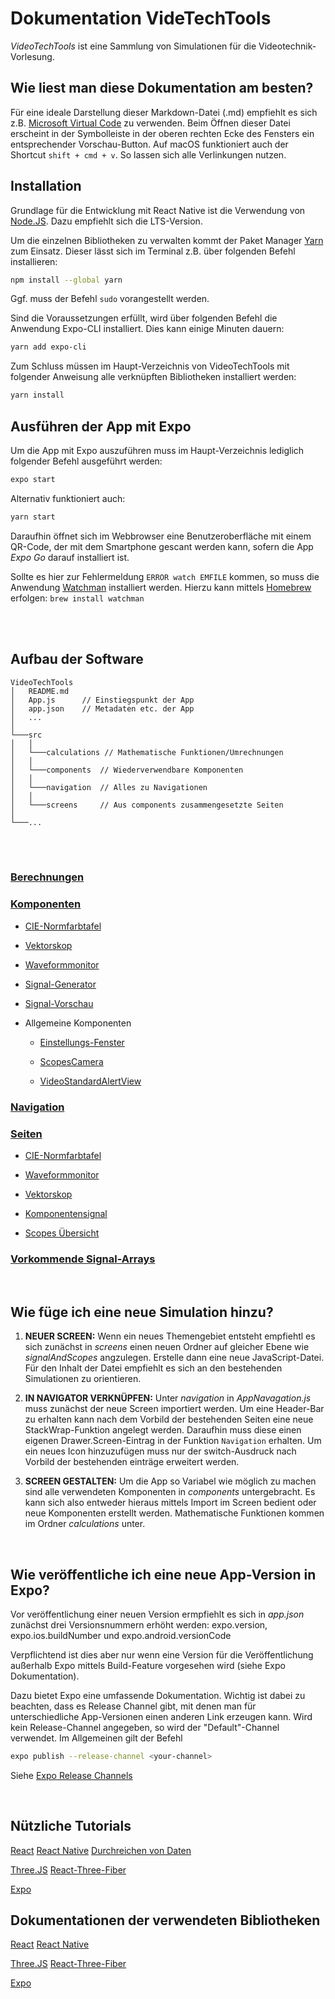 # Dokumentation VideTechTools

_VideoTechTools_ ist eine Sammlung von Simulationen für die Videotechnik-Vorlesung.

## Wie liest man diese Dokumentation am besten?

Für eine ideale Darstellung dieser Markdown-Datei (.md) empfiehlt es sich z.B. [Microsoft Virtual Code](https://code.visualstudio.com) zu verwenden. Beim Öffnen dieser Datei erscheint in der Symbolleiste in der oberen rechten Ecke des Fensters ein entsprechender Vorschau-Button. Auf macOS funktioniert auch der Shortcut `shift + cmd + v`. So lassen sich alle Verlinkungen nutzen.

## Installation

Grundlage für die Entwicklung mit React Native ist die Verwendung von [Node.JS](https://nodejs.org/de/). Dazu empfiehlt sich die LTS-Version.

Um die einzelnen Bibliotheken zu verwalten kommt der Paket Manager [Yarn](https://classic.yarnpkg.com/en/docs/install/) zum Einsatz. Dieser lässt sich im Terminal z.B. über folgenden Befehl installieren:

```bash
npm install --global yarn
```

Ggf. muss der Befehl `sudo` vorangestellt werden.

Sind die Voraussetzungen erfüllt, wird über folgenden Befehl die Anwendung Expo-CLI installiert. Dies kann einige Minuten dauern:

```bash
yarn add expo-cli
```

Zum Schluss müssen im Haupt-Verzeichnis von VideoTechTools mit folgender Anweisung alle verknüpften Bibliotheken installiert werden:
```bash
yarn install
```

## Ausführen der App mit Expo

Um die App mit Expo auszuführen muss im Haupt-Verzeichnis lediglich folgender Befehl ausgeführt werden:

```bash
expo start
```

Alternativ funktioniert auch:

```bash
yarn start
```

Daraufhin öffnet sich im Webbrowser eine Benutzeroberfläche mit einem QR-Code, der mit dem Smartphone gescant werden kann, sofern die App _Expo Go_ darauf installiert ist.

Sollte es hier zur Fehlermeldung `ERROR watch EMFILE` kommen, so muss die Anwendung [Watchman](https://facebook.github.io/watchman/docs/install.html) installiert werden. Hierzu kann mittels [Homebrew](https://brew.sh/index_de) erfolgen: `brew install watchman`


</br></br>


## Aufbau der Software

```
VideoTechTools
│   README.md
│   App.js      // Einstiegspunkt der App
│   app.json    // Metadaten etc. der App
│   ...
│
└───src
│   │
│   └───calculations // Mathematische Funktionen/Umrechnungen
│   │
│   └───components  // Wiederverwendbare Komponenten
│   │
│   └───navigation  // Alles zu Navigationen
│   │
│   └───screens     // Aus components zusammengesetzte Seiten
│
└───...
```
</br></br>

### [Berechnungen](README_subpages/Calculations.md)

### [Komponenten](README_subpages/Components.md)

- [CIE-Normfarbtafel](README_subpages/Components/CIE.md)

- [Vektorskop](README_subpages/Components/Vectorscope.md)

- [Waveformmonitor](README_subpages/Components/WFM.md)

- [Signal-Generator](README_subpages/Components/SignalGenerator.md)

- [Signal-Vorschau](README_subpages/Components/SignalPreview.md)

- Allgemeine Komponenten

    - [Einstellungs-Fenster](README_subpages/Components/Settings.md)

    - [ScopesCamera](README_subpages/Components/SmallGeneralComponents.md#scopescamera)

    - [VideoStandardAlertView](README_subpages/Components/SmallGeneralComponents.md#videostandardalertview)


### [Navigation](README_subpages/Navigation.md)

### [Seiten](README_subpages/Screens.md)


- [CIE-Normfarbtafel](README_subpages/Screens.md#cie-normfarbtafel)

- [Waveformmonitor](README_subpages/Screens.md#waveformmonitor)

- [Vektorskop](README_subpages/Screens.md#vektorskop)

- [Komponentensignal](README_subpages/Screens.md#komponentensignal)

- [Scopes Übersicht](README_subpages/Screens.md#scopes_ubersicht)


### [Vorkommende Signal-Arrays](README_subpages/SignalArrays.md)


</br>

## Wie füge ich eine neue Simulation hinzu?

1. **NEUER SCREEN:** Wenn ein neues Themengebiet entsteht empfiehtl es sich zunächst in _screens_ einen neuen Ordner auf gleicher Ebene wie _signalAndScopes_ angzulegen.
Erstelle dann eine neue JavaScript-Datei. Für den Inhalt der Datei empfiehlt es sich an den bestehenden Simulationen zu orientieren.

2. **IN NAVIGATOR VERKNÜPFEN:** Unter _navigation_ in _AppNavagation.js_ muss zunächst der neue Screen importiert werden. Um eine Header-Bar zu erhalten kann nach dem Vorbild der bestehenden Seiten eine neue StackWrap-Funktion angelegt werden. Daraufhin muss diese einen eigenen Drawer.Screen-Eintrag in der Funktion `Navigation` erhalten. Um ein neues Icon hinzuzufügen muss nur der switch-Ausdruck nach Vorbild der bestehenden einträge erweitert werden.

3. **SCREEN GESTALTEN:** Um die App so Variabel wie möglich zu machen sind alle verwendeten Komponenten in _components_ untergebracht. Es kann sich also entweder hieraus mittels Import im Screen bedient oder neue Komponenten erstellt werden. Mathematische Funktionen kommen im Ordner _calculations_ unter.

</br>

## Wie veröffentliche ich eine neue App-Version in Expo?

Vor veröffentlichung einer neuen Version ermpfiehlt es sich in _app.json_ zunächst drei Versionsnummern erhöht werden:  expo.version, expo.ios.buildNumber und expo.android.versionCode

Verpflichtend ist dies aber nur wenn eine Version für die Veröffentlichung außerhalb Expo mittels Build-Feature vorgesehen wird (siehe Expo Dokumentation).

Dazu bietet Expo eine umfassende Dokumentation. Wichtig ist dabei zu beachten, dass es Release Channel gibt, mit denen man für unterschiedliche App-Versionen einen anderen Link erzeugen kann.
Wird kein Release-Channel angegeben, so wird der "Default"-Channel verwendet.
Im Allgemeinen gilt der Befehl

```bash
expo publish --release-channel <your-channel>
```
Siehe [Expo Release Channels](https://docs.expo.dev/distribution/release-channels/)

</br>

## Nützliche Tutorials

[React](https://reactjs.org/tutorial/tutorial.html)
[React Native](https://reactnative.dev/docs/tutorial)
[Durchreichen von Daten](<https://www.pluralsight.com/guides/how-to-pass-data-between-react-components>)

[Three.JS](https://threejs.org/docs/index.html#manual/en/introduction/Creating-a-scene)
[React-Three-Fiber](https://docs.pmnd.rs/react-three-fiber/getting-started/your-first-scene)

[Expo](https://docs.expo.dev/introduction/walkthrough/)

## Dokumentationen der verwendeten Bibliotheken

[React](https://reactjs.org/docs/getting-started.html)
[React Native ](https://reactnative.dev/docs/getting-started)

[Three.JS](https://threejs.org/docs/index.html#manual/en/introduction/Creating-a-scene)
[React-Three-Fiber](https://docs.pmnd.rs/react-three-fiber/getting-started/introduction)

[Expo](https://docs.expo.dev/guides/)

</br></br></br></br>
